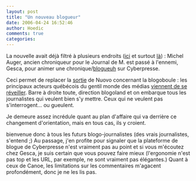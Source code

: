 ```yaml
---
layout: post
title: "Un nouveau blogueur"
date: 2006-04-24 16:52:46
author: Hoedic
comments: true
categories: 
---
```



La nouvelle avait déjà filtré à plusieurs endroits ([ici](http://i.never.nu/article/3031/drole-dimage) et surtout [là](http://pat.blogue.canoe.com/2006/04/13/un_veteran_une_recrue_behhhh)) : Michel Auger, ancien chroniqueur pour le Journal de M. est passé à l'ennemi, Gesca, pour animer une chronique/[blogueuh](http://www.cyberpresse.ca/apps/pbcs.dll/section?Category=CPBLOGUES07) sur Cyberpresse.

Ceci permet de replacer la [sortie](http://www2.canoe.com/infos/societe/archives/2006/03/20060301-110500.html) de Nuovo concernant la blogoboule : les principaux acteurs québécois du gentil monde des médias [viennent de se réveiller](http://www.afroginthevalley.com/2006/04/17/nouveaux-medias-nouveaux-modeles.html). Barre à droite toute, direction blogoland et on embarque tous les journalistes qui veulent bien s'y mettre. Ceux qui ne veulent pas s'interrogent... ou gueulent.

Je demeure assez incrédule quant au plan d'affaire qui va derrière ce changement d'orientation, mais en tous cas, ils y croient.

bienvenue donc à tous les futurs blogo-journalistes (des vrais journalistes, s'entend ;) Au passage, j'en profite pour signaler que la plateforme de blogue de Cyberpresse n'est vraiment pas au point et si vous m'écoutez chez Gesca, je suis certain que vous pouvez faire mieux (l'ergonomie n'est pas top et les URL, par exemple, ne sont vraiment pas élégantes.) Quant à ceux de Canoe, les limitations sur les commentaires m'agacent profondément, donc je ne les lis pas.